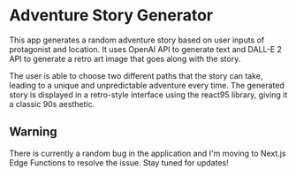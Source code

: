 # Adventure Story Generator
This app generates a random adventure story based on user inputs of protagonist and location. It uses OpenAI API to generate text and DALL-E 2 API to generate a retro art image that goes along with the story.

The user is able to choose two different paths that the story can take, leading to a unique and unpredictable adventure every time. The generated story is displayed in a retro-style interface using the react95 library, giving it a classic 90s aesthetic.

## Warning
There is currently a random bug in the application and I'm moving to Next.js Edge Functions to resolve the issue. Stay tuned for updates!
